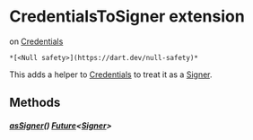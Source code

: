 


# CredentialsToSigner extension
on [Credentials](https://pub.dev/documentation/web3dart/2.6.1/credentials/Credentials-class.html)







    *[<Null safety>](https://dart.dev/null-safety)*



<p>This adds a helper to <a href="https://pub.dev/documentation/web3dart/2.6.1/credentials/Credentials-class.html">Credentials</a> to treat it as a <a href="./Signer-class.md">Signer</a>.</p>






## Methods

##### [asSigner](./CredentialsToSigner/asSigner.md)() [Future](https://api.flutter.dev/flutter/dart-async/Future-class.html)&lt;[Signer](./Signer-class.md)>



  


















